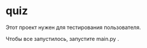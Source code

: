 # quiz

Этот проект нужен для тестирования пользователя.

Чтобы все запустилось, запустите main.py .
